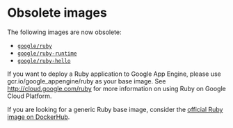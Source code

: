 # Obsolete images

The following images are now obsolete:

*   [`google/ruby`](https://hub.docker.com/r/google/ruby/)
*   [`google/ruby-runtime`](https://hub.docker.com/r/google/ruby-runtime/)
*   [`google/ruby-hello`](https://hub.docker.com/r/google/ruby-hello/)

If you want to deploy a Ruby application to Google App Engine, please use gcr.io/google_appengine/ruby as your base image. See http://cloud.google.com/ruby for more information on using Ruby on Google Cloud Platform.

If you are looking for a generic Ruby base image, consider the [official Ruby image on DockerHub](https://hub.docker.com/_/ruby/).
